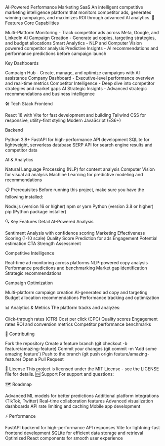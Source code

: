 AI-Powered Performance Marketing SaaS
An intelligent competitive marketing intelligence platform that monitors competitor ads, generates winning campaigns, and maximizes ROI through advanced AI analytics.
🚀 Features
Core Capabilities

Multi-Platform Monitoring - Track competitor ads across Meta, Google, and LinkedIn
AI Campaign Creation - Generate ad copies, targeting strategies, and budget allocations
Smart Analytics - NLP and Computer Vision powered competitor analysis
Predictive Insights - AI recommendations and performance predictions before campaign launch

Key Dashboards

Campaign Hub - Create, manage, and optimize campaigns with AI assistance
Company Dashboard - Executive-level performance overview and real-time metrics
Competitor Intelligence - Deep dive into competitor strategies and market gaps
AI Strategic Insights - Advanced strategic recommendations and business intelligence

🛠️ Tech Stack
Frontend

React 18 with Vite for fast development and building
Tailwind CSS for responsive, utility-first styling
Modern JavaScript (ES6+)

Backend

Python 3.8+
FastAPI for high-performance API development
SQLite for lightweight, serverless database
SERP API for search engine results and competitor data

AI & Analytics

Natural Language Processing (NLP) for content analysis
Computer Vision for visual ad analysis
Machine Learning for predictive modeling and recommendations

📋 Prerequisites
Before running this project, make sure you have the following installed:

Node.js (version 16 or higher)
npm or yarn
Python (version 3.8 or higher)
pip (Python package installer)

🔍 Key Features Detail
AI-Powered Analysis

Sentiment Analysis with confidence scoring
Marketing Effectiveness Scoring (1-10 scale)
Quality Score Prediction for ads
Engagement Potential estimation
CTA Strength Assessment

Competitive Intelligence

Real-time ad monitoring across platforms
NLP-powered copy analysis
Performance predictions and benchmarking
Market gap identification
Strategic recommendations

Campaign Optimization

Multi-platform campaign creation
AI-generated ad copy and targeting
Budget allocation recommendations
Performance tracking and optimization

📊 Analytics & Metrics
The platform tracks and analyzes:

Click-through rates (CTR)
Cost per click (CPC)
Quality scores
Engagement rates
ROI and conversion metrics
Competitor performance benchmarks

🤝 Contributing

Fork the repository
Create a feature branch (git checkout -b feature/amazing-feature)
Commit your changes (git commit -m 'Add some amazing feature')
Push to the branch (git push origin feature/amazing-feature)
Open a Pull Request

📄 License
This project is licensed under the MIT License - see the LICENSE file for details.
🆘 Support
For support and questions:


🗺️ Roadmap

 Advanced ML models for better predictions
 Additional platform integrations (TikTok, Twitter)
 Real-time collaboration features
 Advanced visualization dashboards
 API rate limiting and caching
 Mobile app development

⚡ Performance

FastAPI backend for high-performance API responses
Vite for lightning-fast frontend development
SQLite for efficient data storage and retrieval
Optimized React components for smooth user experience
